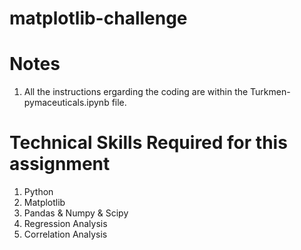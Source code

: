 # matplotlib-challenge
# Notes
1. All the instructions ergarding the coding are within the Turkmen-pymaceuticals.ipynb file.

# Technical Skills Required for this assignment
1. Python
2. Matplotlib
3. Pandas & Numpy & Scipy
4. Regression Analysis
5. Correlation Analysis